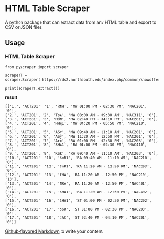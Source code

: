 # HTML Table Scraper

A python package that can extract data from any HTML table and export to CSV or JSON files


## Usage

### HTML Table Scraper


```
from pyscraper import scraper

scraperT = scraper.Scraper('https://rds2.northsouth.edu/index.php/common/showofferedcourses')

print(scraperT.extract())

```
**result**

```
[['1.', 'ACT201', '1', 'RNH', 'MW 01:00 PM - 02:30 PM', 'NAC201', '0'],
['2.', 'ACT201', '2', 'TsA', 'MW 08:00 AM - 09:30 AM', 'NAC311', '0'],
['3.', 'ACT201', '3', 'MdM', 'MW 02:40 PM - 04:10 PM', 'NAC201', '0'], 
['4.', 'ACT201', '4', 'HHq1', 'MW 04:20 PM - 05:50 PM', 'NAC210', '0'],
['5.', 'ACT201', '5', 'ASy', 'MW 09:40 AM - 11:10 AM', 'NAC201', '0'],
['6.', 'ACT201', '6', 'ASy', 'MW 11:20 AM - 12:50 PM', 'NAC201', '0'],
['7.', 'ACT201', '7', 'Aru', 'RA 01:00 PM - 02:30 PM', 'NAC203', '0'],
['8.', 'ACT201', '8', 'SHA1', 'RA 01:00 PM - 02:30 PM', 'NAC410', '0'],
['9.', 'ACT201', '9', 'KSR', 'RA 09:40 AM - 11:10 AM', 'NAC203', '0'],
['10.', 'ACT201', '10', 'SmR1', 'RA 09:40 AM - 11:10 AM', 'NAC210', '0'],
['11.', 'ACT201', '12', 'SmR1', 'RA 11:20 AM - 12:50 PM', 'NAC203', '0'],
['12.', 'ACT201', '13', 'FHW', 'RA 11:20 AM - 12:50 PM', 'NAC210', '13'],
['13.', 'ACT201', '14', 'MRe', 'RA 11:20 AM - 12:50 PM', 'NAC401', '0'],
['14.', 'ACT201', '15', 'SHA1', 'RA 11:20 AM - 12:50 PM', 'NAC402', '0'],
['15.', 'ACT201', '16', 'SHA1', 'ST 01:00 PM - 02:30 PM', 'NAC202', '0'],
['16.', 'ACT201', '17', 'SoR', 'ST 01:00 PM - 02:30 PM', 'NAC203', '0'],
['17.', 'ACT201', '18', 'IAC', 'ST 02:40 PM - 04:10 PM', 'NAC201', '0']]

```



[Github-flavored Markdown](https://guides.github.com/features/mastering-markdown/)
to write your content.
